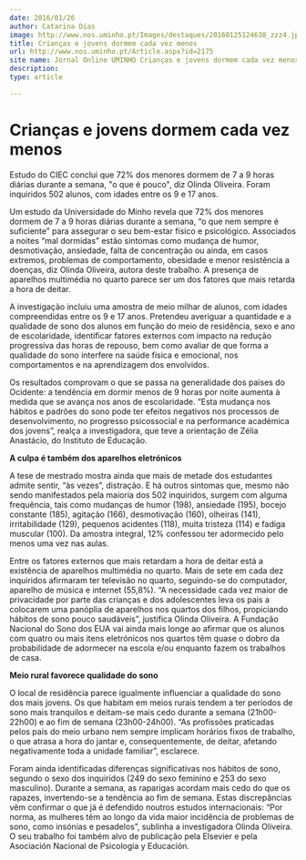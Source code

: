 ```yaml
---
date: 2016/01/26
author: Catarina Dias
image: http://www.nos.uminho.pt/Images/destaques/20160125124638_zzz4.jpg
title: Crianças e jovens dormem cada vez menos
url: http://www.nos.uminho.pt/Article.aspx?id=2175
site name: Jornal Online UMINHO Crianças e jovens dormem cada vez menos
description: 
type: article

---
```

# Crianças e jovens dormem cada vez menos




Estudo do CIEC conclui que 72% dos menores dormem de 7 a 9 horas diárias durante a semana, "o que é pouco", diz Olinda Oliveira. Foram inquiridos 502 alunos, com idades entre os 9 e 17 anos.

Um estudo da Universidade do Minho revela que 72% dos menores dormem de 7 a 9 horas diárias durante a semana, “o que nem sempre é suficiente” para assegurar o seu bem-estar físico e psicológico. Associados a noites “mal dormidas” estão sintomas como mudança de humor, desmotivação, ansiedade, falta de concentração ou ainda, em casos extremos, problemas de comportamento, obesidade e menor resistência a doenças, diz Olinda Oliveira, autora deste trabalho. A presença de aparelhos multimédia no quarto parece ser um dos fatores que mais retarda a hora de deitar.



A investigação incluiu uma amostra de meio milhar de alunos, com idades compreendidas entre os 9 e 17 anos. Pretendeu averiguar a quantidade e a qualidade de sono dos alunos em função do meio de residência, sexo e ano de escolaridade, identificar fatores externos com impacto na redução progressiva das horas de repouso, bem como avaliar de que forma a qualidade do sono interfere na saúde física e emocional, nos comportamentos e na aprendizagem dos envolvidos.



Os resultados comprovam o que se passa na generalidade dos países do Ocidente: a tendência em dormir menos de 9 horas por noite aumenta à medida que se avança nos anos de escolaridade. “Esta mudança nos hábitos e padrões do sono pode ter efeitos negativos nos processos de desenvolvimento, no progresso psicossocial e na performance académica dos jovens”, realça a investigadora, que teve a orientação de Zélia Anastácio, do Instituto de Educação.

**A culpa é também dos aparelhos eletrónicos** 

A tese de mestrado mostra ainda que mais de metade dos estudantes admite sentir, “às vezes”, distração. E há outros sintomas que, mesmo não sendo manifestados pela maioria dos 502 inquiridos, surgem com alguma frequência, tais como mudanças de humor (198), ansiedade (195), bocejo constante (185), agitação (166), desmotivação (160), olheiras (141), irritabilidade (129), pequenos acidentes (118), muita tristeza (114) e fadiga muscular (100). Da amostra integral, 12% confessou ter adormecido pelo menos uma vez nas aulas.



Entre os fatores externos que mais retardam a hora de deitar está a existência de aparelhos multimédia no quarto. Mais de sete em cada dez inquiridos afirmaram ter televisão no quarto, seguindo-se do computador, aparelho de música e internet (55,8%). “A necessidade cada vez maior de privacidade por parte das crianças e dos adolescentes leva os pais a colocarem uma panóplia de aparelhos nos quartos dos filhos, propiciando hábitos de sono pouco saudáveis”, justifica Olinda Oliveira. A Fundação Nacional do Sono dos EUA vai ainda mais longe ao afirmar que os alunos com quatro ou mais itens eletrónicos nos quartos têm quase o dobro da probabilidade de adormecer na escola e/ou enquanto fazem os trabalhos de casa.



**Meio rural favorece qualidade do sono** 



O local de residência parece igualmente influenciar a qualidade do sono dos mais jovens. Os que habitam em meios rurais tendem a ter períodos de sono mais tranquilos e deitam-se mais cedo durante a semana (21h00-22h00) e ao fim de semana (23h00-24h00). “As profissões praticadas pelos pais do meio urbano nem sempre implicam horários fixos de trabalho, o que atrasa a hora do jantar e, consequentemente, de deitar, afetando negativamente toda a unidade familiar”, esclarece.



Foram ainda identificadas diferenças significativas nos hábitos de sono, segundo o sexo dos inquiridos (249 do sexo feminino e 253 do sexo masculino). Durante a semana, as raparigas acordam mais cedo do que os rapazes, invertendo-se a tendência ao fim de semana. Estas discrepâncias vêm confirmar o que já é defendido noutros estudos internacionais: “Por norma, as mulheres têm ao longo da vida maior incidência de problemas de sono, como insónias e pesadelos”, sublinha a investigadora Olinda Oliveira. O seu trabalho foi também alvo de publicação pela Elsevier e pela Asociación Nacional de Psicología y Educación.
